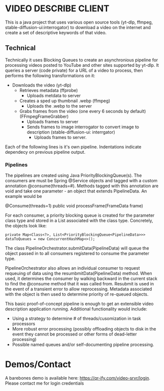 # VIDEO DESCRIBE CLIENT

This is a java project that uses various open source tools (yt-dlp, ffmpeg, stable-diffusion-ui:interrogator) to download a video on the internet and create a set of descriptive keywords of that video. 


## Technical

Technically it uses Blocking Queues to create an asynchronious pipeline for processing videos posted to YouTube and other sites 
supported by yt-dlp. It queries a server (code private) for a URL of a video to process, then performs the following transformations on it:

- Downloads the video (yt-dlp)
    -  Retrieves metadata (ffprobe)
        - Uploads metdata to server
    - Creates a sped up thumbnail .webp (ffmpeg)
        - Uploads the .webp to the server
    - Grabs frames from the video (one every 6 seconds by default) (FFmpegFrameGrabber)
        - Uploads frames to server
        - Sends frames to image interrogator to convert image to description (stable-diffusion-ui: interrgator)
            - Uploads frames to server.

Each of the following lines is it's own pipeline. Indentations indicate dependecy on previous pipeline output.


### Pipelines

The pipelines are created using Java PriorityBlockingQueue(s). The consumers are must be Spring @Service objects and tagged with a custom annotation @consume(threads=#). Methods tagged with this annotation are void and take one parameter - an object that extends PipelineData. An example would be

@Consume(threads=1)
public void processFrame(FrameData frame)

For each consumer, a priority blocking queue is created for the parameter class type and stored in a List associated with the class type. Concretely, the objects look like:
    
    private Map<Class<?>, List<PriorityBlockingQueue<PipelineData>>> dataToQueues = new ConcurrentHashMap<>();

The class PipelineOrchestrator.submitData(PipelineData) will queue the object passed in to all consumers registered to consume the parameter type.

PipelineOrchestrator also allows an individual consumer to request requeuing of data using the resumbmitData(PipelineData) method. When used, it determines the consumer by walking backward in the current stack to find the @consume method that it was called from. Resubmit is used in the event of a transient error to allow reprocessing. Metadata associated with the object is then used to determine priority of re-queued objects.

This basic proof-of-concept pipeline is enough to get an extensible video description application running. Additional functionality would include:
- Using a strategy to determine # of threads/cusomization in task processors 
- More robust error processing (possibly offloading objects to disk in the event they cannot be processed or other forms of dead-letter processing)
- Possible named queues and/or self-documenting pipeline processing.

# Demos/Contact


A barebones demo is available here: https://qr-ify.com/video-srvr/login. Please contact me for login credentials